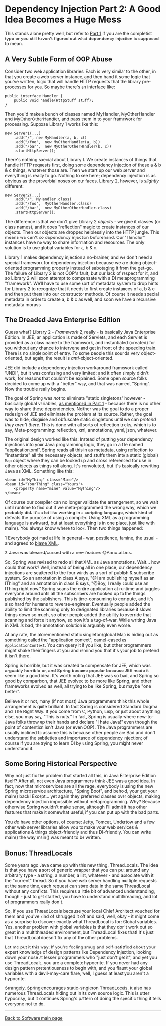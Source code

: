 # Dependency Injection Part 2: A Good Idea Becomes a Huge Mess

This stands alone pretty well, but refer to [Part 1](./DependencyInjectionPart1.md) if you are the completist type or you still haven't figured out what dependency injection is supposed to mean.

## A Very Subtle Form of OOP Abuse

Consider two web application libraries. Each is very similar to the other, in that you create a web server instance, and then hand it some logic that you've written, logic that will handle HTTP requests that the library pre-processes for you. So maybe there's an interface like:

    public interface Handler {
        public void handle(HttpStuff stuff);
    }

Then you'd make a bunch of classes named MyHandler, MyOtherHandler and MyOtherOtherHandler, and pass them in to your framework for processing. Suppose Library 1 works like this:

    new Server1(...)
        .add("/", new MyHandler(a, b, c))
        .add("/foo",  new MyOtherHandler(a, b))
        .add("/bar",  new MyOtherOtherHandler(b, c))
        .startHttpServer();

There's nothing special about Library 1. We create instances of things that handle HTTP requests first, doing some dependency injection of these a & b & c things, whatever those are. Then we start up our web server and everything is ready to go. Nothing to see here; dependency injection is as obvious as the proverbial noses on our faces. Library 2, however, is _slightly_ different:

    new Server2(...)
        .add("/", MyHandler.class)
        .add("/foo",  MyOtherHandler.class)
        .add("/bar",  new MyOtherOtherHandler.class)
        .startHttpServer();

The difference is that we don't give Library 2 _objects_ - we give it classes (or class names), and it does "reflection" magic to create instances of our objects. Then our objects are dropped helplessly into the HTTP jungle. This means we can't do dependency injection beforehand. Our "Handler" instances have no way to share information and resources. The only solution is to use global variables for a, b & c.

Library 1 makes dependency injection a no-brainer, and we don't need a special framework for dependency injection because we are doing object-oriented programming properly instead of sabotaging it from the get-go. The failure of Library 2 is not OOP's fault, but our lack of respect for it, and so Library 2 will soon attempt to compensate with a DI metaprogramming "framework". We'll have to use some sort of metadata system to drop hints for Library 2 to recognize that it needs to first create instances of a, b & c and then put them into our constructor methods. Of course it needs special metadata in order to create a, b & c as well, and soon we have a recursive metadata morass.

## The Dreaded Java Enterprise Edition

Guess what? Library 2 - *Framework* 2, really - is basically Java Enterprise Edition. In JEE, an application is made of Servlets, and each Servlet is provided as a class name to the framework, and instantiated (created) for you without any chance to intervene and get in front of the speeding train. There is no single point of entry. To some people this sounds very object-oriented, but again, the result is _anti_-object-oriented.

JEE did include a dependency injection workaround framework called "JNDI", but it was confusing and very limited; and it often simply didn't work, for reasons that couldn't be explained. Some open source folks decided to come up with a "better" way, and that was named, "Spring". Now the trouble really begins.

The goal of Spring was _not_ to eliminate "static singletons" however - basically global variables, [as mentioned in Part 1](./DependencyInjectionPart1.md#global-functions) - because there is no other way to share these dependencies. Neither was the goal to do a proper redesign of JEE and eliminate the problem at its source. Rather, the goal was to hide, disguise and obfuscate static singletons until we can *pretend they aren't there*. This is done with all sorts of reflection tricks, which is to say, Meta-programming: reflection, xml, annotations, yaml, json, whatever.

The original design worked like this: Instead of putting your dependency injections into your Java programming logic, they go in a file named "application.xml". Spring reads all this in as metadata, using reflection to "instantiate" all the necessary objects, and stuffs them into a static (global) `Map` object where they can be looked up and cross referenced for use in other objects as things roll along. It's convoluted, but it's basically rewriting Java as XML. Something like this:

    <bean id="MyThing" class="Mine"/>
    <bean id="YourThing" class="Yours">
        <property name="mine" value="MyThing"/>
    </bean>

Of course our compiler can no longer validate the arrangement, so we wait until runtime to find out if we meta-programmed the wrong way, which we probably did. It's a lot like working in a scripting language, which kind of defeats the purpose of using a compiler. Using XML as a programming language is awkward, but at least everything is in one place, just like with main(). You always know where to look. Then two things happened:

1 Everybody got mad at life in general - war, pestilence, famine, the usual - and agreed to [blame XML](https://en.wikipedia.org/wiki/Scapegoating#Scapegoat_mechanism).

2 Java was blessed/cursed with a new feature: @Annotations.

So, Spring was revised to redo all that XML as Java annotations. Wait... how could that work? Well, instead of being all in one place, our dependency injections are scattered to the four winds as a sort of publish & subscribe system. So an annotation in class A says, "@I am publishing myself as an IThing" and an annotation in class B says, "@Boy, I really could use an IThing right now." Spring scans the entire application at runtime and juggles everyone around until all the subscribers are hooked up to the things published by the publishers. This is time-consuming to compute, and it's also hard for humans to reverse-engineer. Eventually people added the ability to limit the scanning only to designated libraries because it slows things down so much, so other people added the ability to override that scanning and force it anyhow, so now it's a tug-of-war. While writing Java in XML *is* bad, the annotation solution is arguably even worse.

At any rate, the aforementioned static singleton/global Map is hiding out as something called the "application context", camel-cased as `ApplicationContext`. You can query it if you like, but other programmers might shake their fingers at you and remind you that it's your job to pretend it isn't there.

Spring is horrible, but it was created to compensate for JEE, which was arguably horrible-er, and Spring became popular because JEE made it seem like a good idea. It's worth noting that JEE was so bad, and Spring so good by comparison, that JEE evolved to be more like Spring, and other frameworks evolved as well, all trying to be like Spring, but maybe "one better".

Believe it or not, many (if not most) Java programmers think this whole arrangement is quite brilliant. In fact Spring is considered Standard Dogma and The Right Way. If you come from C, Python, Lisp, or just about anything else, you may say, "This is nuts." In fact, Spring is usually where new-to-Java folks throw up their hands and declare "I hate Java!" even though the point of contention isn't Java (or even OOP). The Java programmers are usually inclined to assume this is because other people are Bad and don't understand the subtleties and importance of dependency injection; of course if you are trying to learn DI by using Spring, you might never understand it.

## Some Boring Historical Perspective

Why not just fix the problem that started all this, in Java Enterprise Edition itself? After all, not even Java programmers think JEE was a good idea. In fact, now that microservices are all the rage, everybody is using the new Spring microservice architecture, "Spring Boot", and behold, your get your main() back! Except... yet again they preferred classes over objects, making dependency injection impossible without metaprogramming. Why? Because otherwise Spring wouldn't make sense, although I'll admit it has other features that make it somewhat useful, if you can put up with the bad parts.

You _do_ have other options, of course: Jetty, Tomcat, Undertow and a few other web server libraries allow you to make your web services & applications & things object-friendly and thus DI-friendly. You can write main() the way main() was meant to be written.

## Bonus: ThreadLocals

Some years ago Java came up with this new thing, ThreadLocals. The idea is that you have a sort of generic wrapper that you can put around any arbitrary type - a string, a number, a list, whatever - and associate with it the "current" thread. So if you have web server handling multiple requests at the same time, each request can store data in the same ThreadLocal without any conflicts. This requires a little bit of advanced understanding, though - just to get started, you have to understand multithreading, and lot of programmers really don't.

So, if you use ThreadLocals because your local Chief Architect vouched for them and you've kind of shrugged it off and said, well, okay - it might come as a surprise to discover exactly what ThreadLocal is for: Global variables. Yes, another problem with global variables is that they don't work out so great in a multithreaded environment, but ThreadLocal fixes that! It's just that ThreadLocal doesn't fix any of the other problems.

Let me put it this way: If you're feeling smug and self-satisfied about your expert knowledge of design patterns like Dependency Injection, looking down your nose at lesser programmers who "just don't get it", and yet you use ThreadLocals, you are a complete hypocrite. If you never had any design pattern pretentiousness to begin with, and you flaunt your global variables with a devil-may-care flare, well, I guess at least you aren't a hypocrite.

Strangely, Spring encourages static-singleton ThreadLocals. It also has numerous ThreadLocals hiding out in its own source logic. This is utter hypocrisy, but it continues Spring's pattern of doing the specific thing it tells everyone not to do.

----

[Back to Software main page](./README.md)
